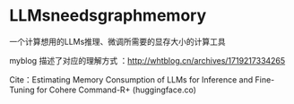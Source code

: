 # LLMsneedsgraphmemory
一个计算想用的LLMs推理、微调所需要的显存大小的计算工具

myblog 描述了对应的理解方式 ：http://whtblog.cn/archives/1719217334265

Cite：Estimating Memory Consumption of LLMs for Inference and Fine-Tuning for Cohere Command-R+ (huggingface.co)

